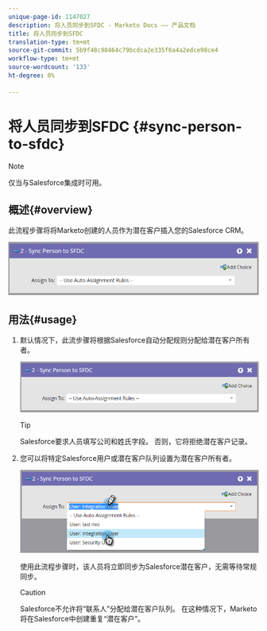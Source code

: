 ```yaml
---
unique-page-id: 1147027
description: 将人员同步到SFDC - Marketo Docs —— 产品文档
title: 将人员同步到SFDC
translation-type: tm+mt
source-git-commit: 5b9f48c98464c79bcdca2e335f6a4a2edce98ce4
workflow-type: tm+mt
source-wordcount: '133'
ht-degree: 0%

---
```



# 将人员同步到SFDC {#sync-person-to-sfdc}

>[!NOTE]
>
>仅当与Salesforce集成时可用。

## 概述{#overview}

此流程步骤将将Marketo创建的人员作为潜在客户插入您的Salesforce CRM。

![](assets/sync-person-to-sfdc.png)

## 用法{#usage}

1. 默认情况下，此流步骤将根据Salesforce自动分配规则分配给潜在客户所有者。

   ![](assets/sync-person-to-sfdc.png)

   >[!TIP]
   >
   >Salesforce要求人员填写公司和姓氏字段。 否则，它将拒绝潜在客户记录。

1. 您可以将特定Salesforce用户或潜在客户队列设置为潜在客户所有者。

   ![](assets/sync-person-to-sfdc-2.png)

   使用此流程步骤时，该人员将立即同步为Salesforce潜在客户，无需等待常规同步。

   >[!CAUTION]
   >
   >Salesforce不允许将“联系人”分配给潜在客户队列。 在这种情况下，Marketo将在Salesforce中创建重复“潜在客户”。
